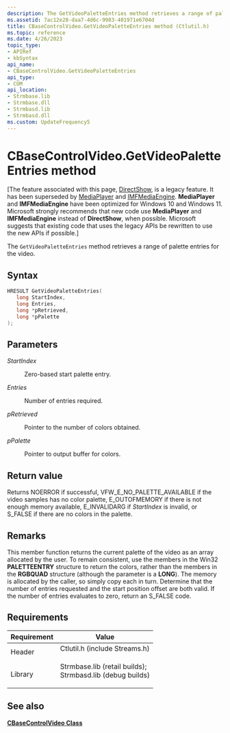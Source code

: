 ```yaml
---
description: The GetVideoPaletteEntries method retrieves a range of palette entries for the video.
ms.assetid: 7ac12e28-daa7-4d6c-9983-401971e6704d
title: CBaseControlVideo.GetVideoPaletteEntries method (Ctlutil.h)
ms.topic: reference
ms.date: 4/26/2023
topic_type: 
- APIRef
- kbSyntax
api_name: 
- CBaseControlVideo.GetVideoPaletteEntries
api_type: 
- COM
api_location: 
- Strmbase.lib
- Strmbase.dll
- Strmbasd.lib
- Strmbasd.dll
ms.custom: UpdateFrequency5
---
```


# CBaseControlVideo.GetVideoPaletteEntries method

\[The feature associated with this page, [DirectShow](/windows/win32/directshow/directshow), is a legacy feature. It has been superseded by [MediaPlayer](/uwp/api/Windows.Media.Playback.MediaPlayer) and [IMFMediaEngine](/windows/win32/api/mfmediaengine/nn-mfmediaengine-imfmediaengine). **MediaPlayer** and **IMFMediaEngine** have been optimized for Windows 10 and Windows 11. Microsoft strongly recommends that new code use **MediaPlayer** and **IMFMediaEngine** instead of **DirectShow**, when possible. Microsoft suggests that existing code that uses the legacy APIs be rewritten to use the new APIs if possible.\]

The `GetVideoPaletteEntries` method retrieves a range of palette entries for the video.

## Syntax


```C++
HRESULT GetVideoPaletteEntries(
   long StartIndex,
   long Entries,
   long *pRetrieved,
   long *pPalette
);
```



## Parameters

<dl> <dt>

*StartIndex* 
</dt> <dd>

Zero-based start palette entry.

</dd> <dt>

*Entries* 
</dt> <dd>

Number of entries required.

</dd> <dt>

*pRetrieved* 
</dt> <dd>

Pointer to the number of colors obtained.

</dd> <dt>

*pPalette* 
</dt> <dd>

Pointer to output buffer for colors.

</dd> </dl>

## Return value

Returns NOERROR if successful, VFW\_E\_NO\_PALETTE\_AVAILABLE if the video samples has no color palette, E\_OUTOFMEMORY if there is not enough memory available, E\_INVALIDARG if *StartIndex* is invalid, or S\_FALSE if there are no colors in the palette.

## Remarks

This member function returns the current palette of the video as an array allocated by the user. To remain consistent, use the members in the Win32 **PALETTEENTRY** structure to return the colors, rather than the members in the **RGBQUAD** structure (although the parameter is a **LONG**). The memory is allocated by the caller, so simply copy each in turn. Determine that the number of entries requested and the start position offset are both valid. If the number of entries evaluates to zero, return an S\_FALSE code.

## Requirements



| Requirement | Value |
|--------------------|--------------------------------------------------------------------------------------------------------------------------------------------------------------------------------------------|
| Header<br/>  | <dl> <dt>Ctlutil.h (include Streams.h)</dt> </dl>                                                                                   |
| Library<br/> | <dl> <dt>Strmbase.lib (retail builds); </dt> <dt>Strmbasd.lib (debug builds)</dt> </dl> |



## See also

<dl> <dt>

[**CBaseControlVideo Class**](cbasecontrolvideo.md)
</dt> </dl>

 

 




